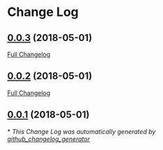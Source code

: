 # Change Log

## [0.0.3](https://github.com/gordonbanderson/silverstripe-events-theme/tree/0.0.3) (2018-05-01)
[Full Changelog](https://github.com/gordonbanderson/silverstripe-events-theme/compare/0.0.2...0.0.3)

## [0.0.2](https://github.com/gordonbanderson/silverstripe-events-theme/tree/0.0.2) (2018-05-01)
[Full Changelog](https://github.com/gordonbanderson/silverstripe-events-theme/compare/0.0.1...0.0.2)

## [0.0.1](https://github.com/gordonbanderson/silverstripe-events-theme/tree/0.0.1) (2018-05-01)


\* *This Change Log was automatically generated by [github_changelog_generator](https://github.com/skywinder/Github-Changelog-Generator)*